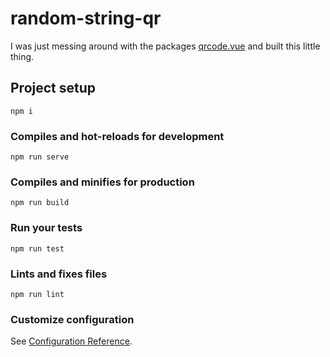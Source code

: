 # random-string-qr
I was just messing around with the packages [qrcode.vue](https://www.npmjs.com/package/qrcode.vue) and built this little thing.

## Project setup
```
npm i
```

### Compiles and hot-reloads for development
```
npm run serve
```

### Compiles and minifies for production
```
npm run build
```

### Run your tests
```
npm run test
```

### Lints and fixes files
```
npm run lint
```

### Customize configuration
See [Configuration Reference](https://cli.vuejs.org/config/).
